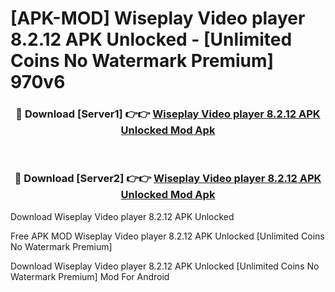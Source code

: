 # [APK-MOD] Wiseplay  Video player 8.2.12 APK Unlocked - [Unlimited Coins No Watermark Premium] 970v6



<div align="center">
<h3>🔴 Download [Server1] 👉👉 <a href="https://momento.my/?title=Wiseplay__Video_player_8.2.12_APK_Unlocked">Wiseplay  Video player 8.2.12 APK Unlocked Mod Apk</a></h3><br>

<h3>🔴 Download [Server2] 👉👉 <a href="https://momento.my/?title=Wiseplay__Video_player_8.2.12_APK_Unlocked">Wiseplay  Video player 8.2.12 APK Unlocked Mod Apk</a></h3>
</div>



Download Wiseplay  Video player 8.2.12 APK Unlocked 

Free APK MOD Wiseplay  Video player 8.2.12 APK Unlocked [Unlimited Coins No Watermark Premium]

Download Wiseplay  Video player 8.2.12 APK Unlocked [Unlimited Coins No Watermark Premium] Mod For Android
